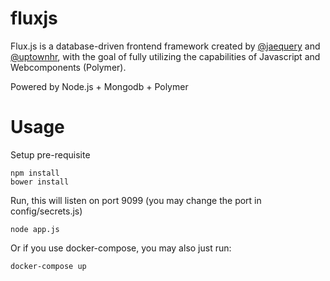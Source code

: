 # fluxjs

Flux.js is a database-driven frontend framework created by [@jaequery](https://twitter.com/jaequery) and [@uptownhr](https://twitter.com/uptownhr), with the goal of fully utilizing the capabilities of Javascript and Webcomponents (Polymer).

Powered by Node.js + Mongodb + Polymer

# Usage

Setup pre-requisite
```
npm install
bower install
```

Run, this will listen on port 9099 (you may change the port in config/secrets.js)
```
node app.js
```

Or if you use docker-compose, you may also just run:
```
docker-compose up
```
